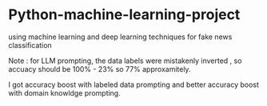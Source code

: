 # Python-machine-learning-project
using machine learning and deep learning techniques for fake news classification

Note : for LLM prompting, the data labels were mistakenly inverted , so accuacy should be 100% - 23% so 77% approxamitely.

I got accuracy boost with labeled data prompting and better accuracy boost with domain knowldge prompting.
